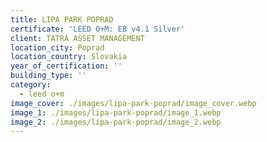 ```yaml
---
title: LIPA PARK POPRAD
certificate: 'LEED O+M: EB v4.1 Silver'
client: TATRA ASSET MANAGEMENT
location_city: Poprad
location_country: Slovakia
year_of_certification: ''
building_type: ''
category:
  - leed o+m
image_cover: ./images/lipa-park-poprad/image_cover.webp
image_1: ./images/lipa-park-poprad/image_1.webp
image_2: ./images/lipa-park-poprad/image_2.webp
---
```


